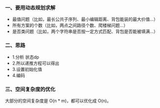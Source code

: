 ### 一、要用动态规划求解
* 最值问题（比如，最长公共子序列、最小编辑距离、背包能装的最大价值…）
* 所有方案的个数（比如，两点之间路径个数、爬楼梯问题…）
* 是否类问题（比如，两个字符串是否按一定方式匹配、背包是否能被填满…）
### 二、思路
+ 1.分析 状态dp
+ 2.所以递推方程可以得出 
+ 3.设置初始化值
+ 4.编码

### 三、空间复杂度的优化
大部分的空间复杂度是 O(n * m)，都可以优化成 O(n)。